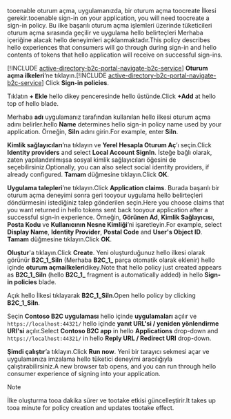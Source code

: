 <span data-ttu-id="0e4d1-101">tooenable oturum açma, uygulamanızda, bir oturum açma toocreate İlkesi gerekir.</span><span class="sxs-lookup"><span data-stu-id="0e4d1-101">tooenable sign-in on your application, you will need toocreate a sign-in policy.</span></span> <span data-ttu-id="0e4d1-102">Bu ilke başarılı oturum açma işlemleri üzerinde tüketicileri oturum açma sırasında geçilir ve uygulama hello belirteçleri Merhaba içeriğine alacak hello deneyimleri açıklanmaktadır.</span><span class="sxs-lookup"><span data-stu-id="0e4d1-102">This policy describes hello experiences that consumers will go through during sign-in and hello contents of tokens that hello application will receive on successful sign-ins.</span></span>

<span data-ttu-id="0e4d1-103">[!INCLUDE [active-directory-b2c-portal-navigate-b2c-service](active-directory-b2c-portal-navigate-b2c-service.md)] **Oturum açma ilkeleri**’ne tıklayın.</span><span class="sxs-lookup"><span data-stu-id="0e4d1-103">[!INCLUDE [active-directory-b2c-portal-navigate-b2c-service](active-directory-b2c-portal-navigate-b2c-service.md)] Click **Sign-in policies**.</span></span>

<span data-ttu-id="0e4d1-104">Tıklatın **+ Ekle** hello dikey penceresinde hello üstünde.</span><span class="sxs-lookup"><span data-stu-id="0e4d1-104">Click **+Add** at hello top of hello blade.</span></span>

<span data-ttu-id="0e4d1-105">Merhaba **adı** uygulamanız tarafından kullanılan hello ilkesi oturum açma adını belirler.</span><span class="sxs-lookup"><span data-stu-id="0e4d1-105">hello **Name** determines hello sign-in policy name used by your application.</span></span> <span data-ttu-id="0e4d1-106">Örneğin, **SiIn** adını girin.</span><span class="sxs-lookup"><span data-stu-id="0e4d1-106">For example, enter **SiIn**.</span></span>

<span data-ttu-id="0e4d1-107">**Kimlik sağlayıcıları**’na tıklayın ve **Yerel Hesapla Oturum Aç**’ı seçin.</span><span class="sxs-lookup"><span data-stu-id="0e4d1-107">Click **Identity providers** and select **Local Account SignIn**.</span></span> <span data-ttu-id="0e4d1-108">İsteğe bağlı olarak, zaten yapılandırılmışsa sosyal kimlik sağlayıcıları öğesini de seçebilirsiniz.</span><span class="sxs-lookup"><span data-stu-id="0e4d1-108">Optionally, you can also select social identity providers, if already configured.</span></span> <span data-ttu-id="0e4d1-109">**Tamam** düğmesine tıklayın.</span><span class="sxs-lookup"><span data-stu-id="0e4d1-109">Click **OK**.</span></span>

<span data-ttu-id="0e4d1-110">**Uygulama talepleri**’ne tıklayın.</span><span class="sxs-lookup"><span data-stu-id="0e4d1-110">Click **Application claims**.</span></span> <span data-ttu-id="0e4d1-111">Burada başarılı bir oturum açma deneyimi sonra geri tooyour uygulama hello belirteçleri döndürmesini istediğiniz talep gönderilen seçin.</span><span class="sxs-lookup"><span data-stu-id="0e4d1-111">Here you choose claims that you want returned in hello tokens sent back tooyour application after a successful sign-in experience.</span></span> <span data-ttu-id="0e4d1-112">Örneğin, **Görünen Ad**, **Kimlik Sağlayıcısı**, **Posta Kodu** ve **Kullanıcının Nesne Kimliği**’ni işaretleyin.</span><span class="sxs-lookup"><span data-stu-id="0e4d1-112">For example, select **Display Name**, **Identity Provider**, **Postal Code**  and **User's Object ID**.</span></span> <span data-ttu-id="0e4d1-113">**Tamam** düğmesine tıklayın.</span><span class="sxs-lookup"><span data-stu-id="0e4d1-113">Click **OK**.</span></span>

<span data-ttu-id="0e4d1-114">**Oluştur**'a tıklayın.</span><span class="sxs-lookup"><span data-stu-id="0e4d1-114">Click **Create**.</span></span> <span data-ttu-id="0e4d1-115">Yeni oluşturduğunuz hello ilkesi olarak görünür **B2C_1_SiIn** (Merhaba **B2C\_1\_**  parça otomatik olarak eklenir) hello içinde **oturum açmailkeleri**dikey.</span><span class="sxs-lookup"><span data-stu-id="0e4d1-115">Note that hello policy just created appears as **B2C_1_SiIn** (hello **B2C\_1\_** fragment is automatically added) in hello **Sign-in policies** blade.</span></span>

<span data-ttu-id="0e4d1-116">Açık hello İlkesi tıklayarak **B2C_1_SiIn**.</span><span class="sxs-lookup"><span data-stu-id="0e4d1-116">Open hello policy by clicking **B2C_1_SiIn**.</span></span>

<span data-ttu-id="0e4d1-117">Seçin **Contoso B2C uygulaması** hello içinde **uygulamaları** açılır ve `https://localhost:44321/` hello içinde **yanıt URL'si / yeniden yönlendirme URI'si** açılır.</span><span class="sxs-lookup"><span data-stu-id="0e4d1-117">Select **Contoso B2C app** in hello **Applications** drop-down and `https://localhost:44321/` in hello **Reply URL / Redirect URI** drop-down.</span></span>

<span data-ttu-id="0e4d1-118">**Şimdi çalıştır**’a tıklayın.</span><span class="sxs-lookup"><span data-stu-id="0e4d1-118">Click **Run now**.</span></span> <span data-ttu-id="0e4d1-119">Yeni bir tarayıcı sekmesi açar ve uygulamanıza imzalama hello tüketici deneyimi aracılığıyla çalıştırabilirsiniz.</span><span class="sxs-lookup"><span data-stu-id="0e4d1-119">A new browser tab opens, and you can run through hello consumer experience of signing into your application.</span></span>

> [!NOTE]
> <span data-ttu-id="0e4d1-120">İlke oluşturma tooa dakika sürer ve tootake etkisi güncelleştirir.</span><span class="sxs-lookup"><span data-stu-id="0e4d1-120">It takes up tooa minute for policy creation and updates tootake effect.</span></span>
>